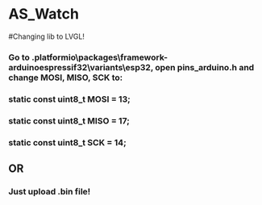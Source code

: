 # AS_Watch

#Changing lib to LVGL!

### Go to .platformio\packages\framework-arduinoespressif32\variants\esp32, open pins_arduino.h and change MOSI, MISO, SCK to:
### static const uint8_t MOSI = 13;
### static const uint8_t MISO = 17;
### static const uint8_t SCK = 14;

## OR

### Just upload .bin file!
